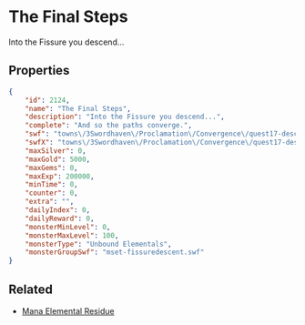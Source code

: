 # The Final Steps

Into the Fissure you descend...

## Properties

```json
{
    "id": 2124,
    "name": "The Final Steps",
    "description": "Into the Fissure you descend...",
    "complete": "And so the paths converge.",
    "swf": "towns\/3Swordhaven\/Proclamation\/Convergence\/quest17-descent.swf",
    "swfX": "towns\/3Swordhaven\/Proclamation\/Convergence\/quest17-descent-x.swf",
    "maxSilver": 0,
    "maxGold": 5000,
    "maxGems": 0,
    "maxExp": 200000,
    "minTime": 0,
    "counter": 0,
    "extra": "",
    "dailyIndex": 0,
    "dailyReward": 0,
    "monsterMinLevel": 0,
    "monsterMaxLevel": 100,
    "monsterType": "Unbound Elementals",
    "monsterGroupSwf": "mset-fissuredescent.swf"
}
```

## Related

- [Mana Elemental Residue](../items/21880-mana-elemental-residue.md)


